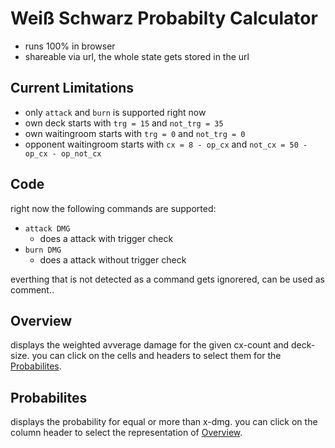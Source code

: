 # Weiß Schwarz Probabilty Calculator

* runs 100% in browser
* shareable via url, the whole state gets stored in the url

## Current Limitations

* only `attack` and `burn` is supported right now
* own deck starts with `trg = 15` and `not_trg = 35`
* own waitingroom starts with `trg = 0` and `not_trg = 0`
* opponent waitingroom starts with `cx = 8 - op_cx` and `not_cx = 50 - op_cx - op_not_cx`

## Code

right now the following commands are supported:

* `attack DMG`
    * does a attack with trigger check
* `burn DMG`
    * does a attack without trigger check

everthing that is not detected as a command gets ignorered, can be used as comment..

## Overview

displays the weighted avverage damage for the given cx-count and deck-size.
you can click on the cells and headers to select them for the [Probabilites](#probabilites).

## Probabilites

displays the probability for equal or more than x-dmg.
you can click on the column header to select the representation of [Overview](#overview).
